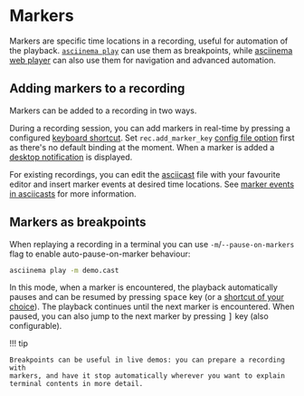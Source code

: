 # Markers

Markers are specific time locations in a recording, useful for automation of the
playback. [`asciinema play`](usage.md#asciinema-play-filename) can use them as
breakpoints, while [asciinema web player](../player/index.md) can also use them
for navigation and advanced automation.

## Adding markers to a recording

Markers can be added to a recording in two ways.

During a recording session, you can add markers in real-time by pressing a
configured [keyboard shortcut](shortcuts.md). Set `rec.add_marker_key` [config
file option](configuration.md) first as there's no default binding at the
moment. When a marker is added a [desktop
notification](desktop-notifications.md) is displayed.

For existing recordings, you can edit the [asciicast](../asciicast/v2.md) file
with your favourite editor and insert marker events at desired time locations.
See [marker events in asciicasts](../asciicast/v2.md#m-marker) for more
information.

## Markers as breakpoints

When replaying a recording in a terminal you can use `-m`/`--pause-on-markers`
flag to enable auto-pause-on-marker behaviour:

```sh
asciinema play -m demo.cast
```

In this mode, when a marker is encountered, the playback automatically pauses
and can be resumed by pressing <kbd>space</kbd> key (or a [shortcut of your
choice](shortcuts.md#playback-shortcuts)). The playback continues until the next
marker is encountered. When paused, you can also jump to the next marker by
pressing <kbd>]</kbd> key (also configurable).

!!! tip

    Breakpoints can be useful in live demos: you can prepare a recording with
    markers, and have it stop automatically wherever you want to explain
    terminal contents in more detail.
